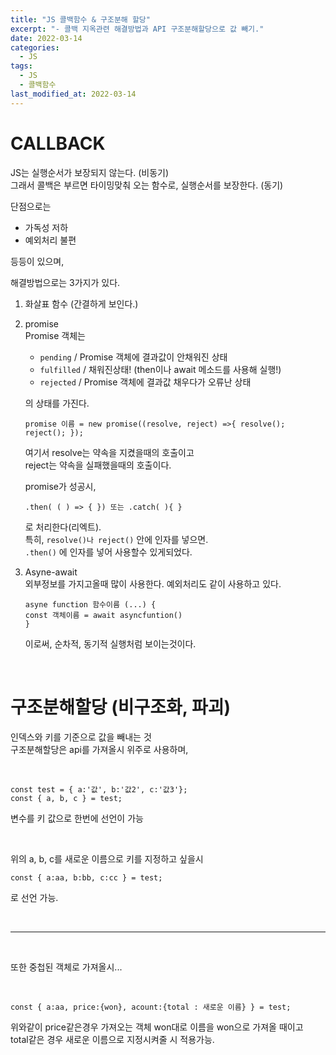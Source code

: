 ```yaml
---
title: "JS 콜백함수 & 구조분해 할당"
excerpt: "- 콜백 지옥관련 해결방법과 API 구조분해할당으로 값 빼기."
date: 2022-03-14
categories:
  - JS
tags:
  - JS
  - 콜백함수
last_modified_at: 2022-03-14
---
```


# CALLBACK

JS는 실행순서가 보장되지 않는다. (비동기)  
그래서 콜백은 부르면 타이밍맞춰 오는 함수로, 실행순서를 보장한다. (동기)

단점으로는

- 가독성 저하
- 예외처리 불편

등등이 있으며,

해결방법으로는 3가지가 있다.

1. 화살표 함수 (간결하게 보인다.)
2. promise  
    Promise 객체는

   - `pending` / Promise 객체에 결과값이 안채워진 상태
   - `fulfilled` / 채워진상태! (then이나 await 메소드를 사용해 실행!)
   - `rejected` / Promise 객체에 결과값 채우다가 오류난 상태

   의 상태를 가진다.

   `promise 이름 = new promise((resolve, reject) =>{ resolve(); reject(); });`

   여기서 resolve는 약속을 지켰을때의 호출이고  
    reject는 약속을 실패했을때의 호출이다.

   promise가 성공시,

   ```
   .then( ( ) => { }) 또는 .catch( ){ }
   ```

   로 처리한다(리엑트).  
    특히, `resolve()나 reject()` 안에 인자를 넣으면.  
   `.then()` 에 인자를 넣어 사용할수 있게되었다.

3. Asyne-await  
   외부정보를 가지고올때 많이 사용한다. 예외처리도 같이 사용하고 있다.

   ```
   asyne function 함수이름 (...) {
   const 객체이름 = await asyncfuntion()
   }
   ```

   이로써, 순차적, 동기적 실행처럼 보이는것이다.

<br>

# 구조분해할당 (비구조화, 파괴)

인덱스와 키를 기준으로 값을 빼내는 것  
구조분해할당은 api를 가져올시 위주로 사용하며,

<br>

```
const test = { a:'값', b:'값2', c:'값3'};
const { a, b, c } = test;
```

변수를 키 값으로 한번에 선언이 가능

<br>

위의 a, b, c를 새로운 이름으로 키를 지정하고 싶을시

```
const { a:aa, b:bb, c:cc } = test;
```

로 선언 가능.

<br>

---

<br>

또한 중첩된 객체로 가져올시...

<br>

```
const { a:aa, price:{won}, acount:{total : 새로운 이름} } = test;
```

위와같이 price같은경우 가져오는 객체 won대로 이름을 won으로 가져올 때이고  
total같은 경우 새로운 이름으로 지정시켜줄 시 적용가능.
